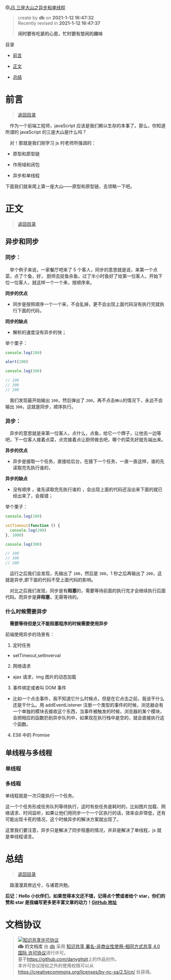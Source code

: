 @[JS 三座大山之异步和单线程](https://github.com/danygitgit/document-library)

> create by **db** on **2021-1-12 16:47:32**  
> Recently revised in **2021-1-12 16:47:37**
>
> **闲时要有吃紧的心思，忙时要有悠闲的趣味**

<a id="catalog">目录</a>

- [前言](#preface)

- [正文](#main-body)

- [总结](#summary)

# <a  id="preface">前言</a>

> [返回目录](#catalog)

&emsp;作为一个前端工程师，javaScript 应该是我们赖以生存的本事了。那么，你知道所谓的 javaScript 的三座大山是什么吗？

&emsp;对！那就是我们刚学习 js 时老师所强调的：

- 原型和原型链

- 作用域和闭包

- 异步和单线程

下面我们就来爬上第一座大山——原型和原型链，去领略一下吧。

# <a  id="main-body">正文</a>

> [返回目录](#catalog)

## 异步和同步

### 同步：

&emsp;举个例子来说，一家餐厅吧来了 5 个客人，同步的意思就是说，来第一个点菜，点了个鱼，好， 厨师去捉鱼杀鱼，过了半小时鱼好了给第一位客人，开始下位一位客人，就这样一个一个来，按顺序来。

**同步的优点**

- 同步是按照顺序一个一个来，不会乱掉，更不会出现上面代码没有执行完就执行下面的代码，

**同步的缺点**

- 解析的速度没有异步的快；

举个栗子：

```js
console.log(100)

alert(200)

console.log(300)

// 100
// 300
// 200
```

&emsp;我们发现最开始输出 `100`，然后弹出了 `200`，再不点击`确认`的情况下，永远不会输出 `300`，这就是同步，顺序执行。

### 异步：

&emsp;异步的意思就是来第一位客人，点什么，点鱼，给它一个牌子，让他去一边等吧，下一位客人接着点菜，点完接着点让厨师做去吧，哪个的菜先好就先端出来。

**异步的优点**

- 异步是接取一个任务，直接给后台，在接下一个任务，一直一直这样，谁的先读取完先执行谁的，

**异步的缺点**

- 没有顺序 ，谁先读取完先执行谁的 ，会出现上面的代码还没出来下面的就已经出来了，会报错；

举个栗子：

```js
console.log(100)

setTimeout(function () {
  console.log(200)
}, 1000)

console.log(300)

// 100
// 300
// 200
```

&emsp;运行之后我们会发现，先输出了 `100`，然后是 `300`，1 秒之后再输出了 `200`，这就是异步,即下面的代码不受上面代码的影响。

&emsp;对比之后我们发现，同步是有**阻塞**的，需要等待前面的执行完才会继续执行后面代码。而异步是**非阻塞**，无需等待的。

### 什么时候需要异步

&emsp;**需要等待但是又不能阻塞程序的时候需要使用异步**

前端使用异步的场景有：

1. 定时任务

- setTimeout,setInverval

2. 网络请求

- ajax 请求，img 图片的动态加载

3. 事件绑定或者叫 DOM 事件

- 比如一个点击事件，我不知道它什么时候点，但是在它点击之前，我该干什么还是干什么。用 addEventListener 注册一个类型的事件的时候，浏览器会有一个单独的模块去接收这个东西，当事件被触发的时候，浏览器的某个模块，会把相应的函数扔到异步队列中，如果现在执行栈中是空的，就会直接执行这个函数。

4. ES6 中的 Promise
## 单线程与多线程

### 单线程
### 多线程

单线程就是一次只能执行一个任务。

这一个个任务形成任务队列等待执行，这时有些任务是耗时的，比如图片加载、网络请求、时间监听，如果让他们用同步一个一个区执行的话，效率会非常低，还有可能出现卡死的情况，这个时候异步的解决方案就出现了。

这里我们要注意，异步只是解决了同步阻塞的情况，并非是解决了单线程，js 就是单线程语言。

# <a  id="summary">总结</a>

> [返回目录](#catalog)

&emsp;路漫漫其修远兮，与诸君共勉。

**后记：Hello 小伙伴们，如果觉得本文还不错，记得点个赞或者给个 star，你们的赞和 star 是我编写更多更丰富文章的动力！[GitHub 地址](https://github.com/danygitgit/document-library)**

# 文档协议

> <a rel="license" href="http://creativecommons.org/licenses/by-nc-sa/4.0/"><img alt="知识共享许可协议" style="border-width:0" src="//p3-juejin.byteimg.com/tos-cn-i-k3u1fbpfcp/c2c2a873bdad472f88ee6143620245de~tplv-k3u1fbpfcp-zoom-1.image" /></a><br /><a xmlns:dct="http://purl.org/dc/terms/" property="dct:title">**db** 的文档库</a> 由 <a xmlns:cc="http://creativecommons.org/ns#" href="db" property="cc:attributionName" rel="cc:attributionURL">db</a> 采用 <a rel="license" href="http://creativecommons.org/licenses/by-nc-sa/4.0/">知识共享 署名-非商业性使用-相同方式共享 4.0 国际 许可协议</a>进行许可。<br />基于<a xmlns:dct="http://purl.org/dc/terms/" href="https://github.com/danygitgit" rel="dct:source">https://github.com/danygitgit</a>上的作品创作。<br />本许可协议授权之外的使用权限可以从 <a xmlns:cc="http://creativecommons.org/ns#" href="https://creativecommons.org/licenses/by-nc-sa/2.5/cn/" rel="cc:morePermissions">https://creativecommons.org/licenses/by-nc-sa/2.5/cn/</a> 处获得。

